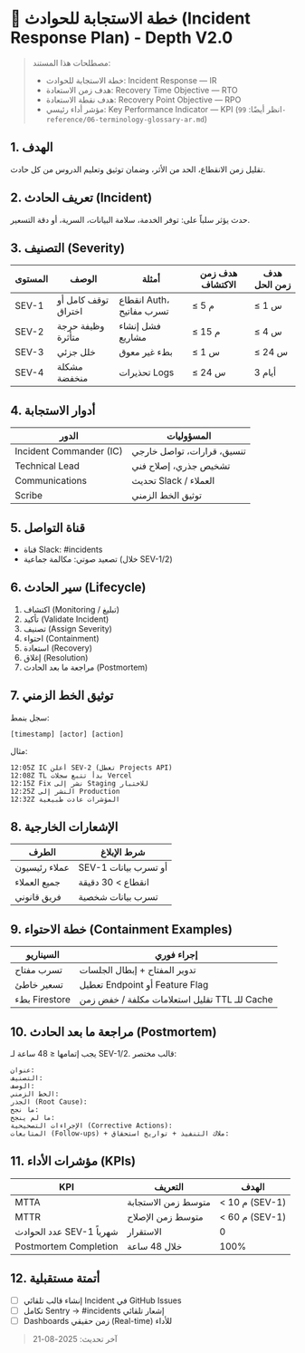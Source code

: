 # 🚨 خطة الاستجابة للحوادث (Incident Response Plan) - Depth V2.0

> مصطلحات هذا المستند:
> - خطة الاستجابة للحوادث: Incident Response — IR
> - هدف زمن الاستعادة: Recovery Time Objective — RTO
> - هدف نقطة الاستعادة: Recovery Point Objective — RPO
> - مؤشر أداء رئيسي: Key Performance Indicator — KPI
> (انظر أيضًا: `99-reference/06-terminology-glossary-ar.md`)

## 1. الهدف
تقليل زمن الانقطاع، الحد من الأثر، وضمان توثيق وتعليم الدروس من كل حادث.

## 2. تعريف الحادث (Incident)
حدث يؤثر سلباً على: توفر الخدمة، سلامة البيانات، السرية، أو دقة التسعير.

## 3. التصنيف (Severity)
| المستوى | الوصف | أمثلة | هدف زمن الاكتشاف | هدف زمن الحل |
|---------|-------|-------|------------------|--------------|
| SEV-1 | توقف كامل أو اختراق | انقطاع Auth، تسرب مفاتيح | ≤ 5 م | ≤ 1 س |
| SEV-2 | وظيفة حرجة متأثرة | فشل إنشاء مشاريع | ≤ 15 م | ≤ 4 س |
| SEV-3 | خلل جزئي | بطء غير معوق | ≤ 1 س | ≤ 24 س |
| SEV-4 | مشكلة منخفضة | تحذيرات Logs | ≤ 24 س | 3 أيام |

## 4. أدوار الاستجابة
| الدور | المسؤوليات |
|-------|-------------|
| Incident Commander (IC) | تنسيق، قرارات، تواصل خارجي |
| Technical Lead | تشخيص جذري، إصلاح فني |
| Communications | تحديث Slack / العملاء |
| Scribe | توثيق الخط الزمني |

## 5. قناة التواصل
- قناة Slack: #incidents
- تصعيد صوتي: مكالمة جماعية (خلال SEV-1/2)

## 6. سير الحادث (Lifecycle)
1. اكتشاف (Monitoring / تبليغ)
2. تأكيد (Validate Incident)
3. تصنيف (Assign Severity)
4. احتواء (Containment)
5. استعادة (Recovery)
6. إغلاق (Resolution)
7. مراجعة ما بعد الحادث (Postmortem)

## 7. توثيق الخط الزمني
سجل بنمط:
```
[timestamp] [actor] [action]
```
مثال:
```
12:05Z IC أعلن SEV-2 (تعطل Projects API)
12:08Z TL بدأ تتبع سجلات Vercel
12:15Z Fix نشر إلى Staging للاختبار
12:25Z النشر إلى Production
12:32Z المؤشرات عادت طبيعية
```

## 8. الإشعارات الخارجية
| الطرف | شرط الإبلاغ |
|-------|--------------|
| عملاء رئيسيون | SEV-1 أو تسرب بيانات |
| جميع العملاء | انقطاع > 30 دقيقة |
| فريق قانوني | تسرب بيانات شخصية |

## 9. خطة الاحتواء (Containment Examples)
| السيناريو | إجراء فوري |
|----------|-----------|
| تسرب مفتاح | تدوير المفتاح + إبطال الجلسات |
| تسعير خاطئ | تعطيل Endpoint أو Feature Flag |
| بطء Firestore | تقليل استعلامات مكلفة / خفض زمن TTL للـ Cache |

## 10. مراجعة ما بعد الحادث (Postmortem)
يجب إتمامها ≤ 48 ساعة لـ SEV-1/2.
قالب مختصر:
```
عنوان:
التصنيف:
الوصف:
الخط الزمني:
الجذر (Root Cause):
ما نجح:
ما لم ينجح:
الإجراءات التصحيحية (Corrective Actions):
المتابعات (Follow-ups) + ملاك التنفيذ + تواريخ استحقاق:
```

## 11. مؤشرات الأداء (KPIs)
| KPI | التعريف | الهدف |
|-----|----------|-------|
| MTTA | متوسط زمن الاستجابة | < 10 م (SEV-1) |
| MTTR | متوسط زمن الإصلاح | < 60 م (SEV-1) |
| عدد الحوادث SEV-1 شهرياً | الاستقرار | 0 |
| Postmortem Completion | خلال 48 ساعة | 100% |

## 12. أتمتة مستقبلية
- [ ] إنشاء قالب تلقائي Incident في GitHub Issues
- [ ] تكامل Sentry → #incidents إشعار تلقائي
- [ ] Dashboards زمن حقيقي (Real-time) للأداء

> آخر تحديث: 2025-08-21
